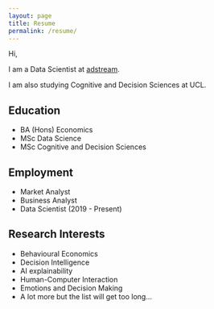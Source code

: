 ```yaml
---
layout: page
title: Resume
permalink: /resume/
---
```


Hi,

I am a Data Scientist at [adstream](#).

I am also studying Cognitive and Decision Sciences at UCL.

## Education  
- BA (Hons) Economics
- MSc Data Science
- MSc Cognitive and Decision Sciences

## Employment
- Market Analyst
- Business Analyst
- Data Scientist (2019 - Present)

## Research Interests
- Behavioural Economics
- Decision Intelligence
- AI explainability
- Human-Computer Interaction
- Emotions and Decision Making
- A lot more but the list will get too long...

 

